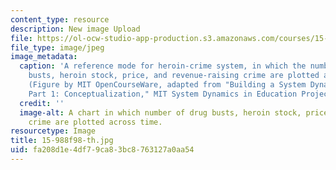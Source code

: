 ```yaml
---
content_type: resource
description: New image Upload
file: https://ol-ocw-studio-app-production.s3.amazonaws.com/courses/15-988-system-dynamics-self-study-fall-1998-spring-1999/fa208d1e4df79ca83bc8763127a0aa54_15-988f98-th.jpg
file_type: image/jpeg
image_metadata:
  caption: 'A reference mode for heroin-crime system, in which the number of drug
    busts, heroin stock, price, and revenue-raising crime are plotted across time.
    (Figure by MIT OpenCourseWare, adapted from "Building a System Dynamics Model,
    Part 1: Conceptualization," MIT System Dynamics in Education Project.)'
  credit: ''
  image-alt: A chart in which number of drug busts, heroin stock, price, and revenue-raising
    crime are plotted across time.
resourcetype: Image
title: 15-988f98-th.jpg
uid: fa208d1e-4df7-9ca8-3bc8-763127a0aa54
---
```

